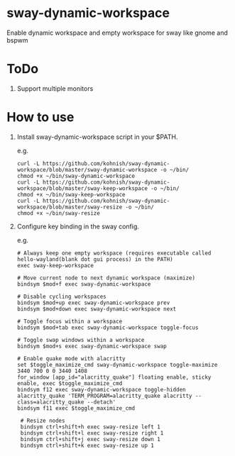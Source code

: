 # sway-dynamic-workspace
Enable dynamic workspace and empty workspace for sway like gnome and bspwm

# ToDo
1. Support multiple monitors

# How to use
1. Install sway-dynamic-workspace script in your $PATH.  
   
   e.g. 
   ```
   curl -L https://github.com/kohnish/sway-dynamic-workspace/blob/master/sway-dynamic-workspace -o ~/bin/
   chmod +x ~/bin/sway-dynamic-workspace
   curl -L https://github.com/kohnish/sway-dynamic-workspace/blob/master/sway-keep-workspace -o ~/bin/
   chmod +x ~/bin/sway-keep-workspace
   curl -L https://github.com/kohnish/sway-dynamic-workspace/blob/master/sway-resize -o ~/bin/
   chmod +x ~/bin/sway-resize
   ```

2. Configure key binding in the sway config.  
   
   e.g.  
   ```
   # Always keep one empty workspace (requires executable called hello-wayland(blank dot gui process) in the PATH)
   exec sway-keep-workspace

   # Move current node to next dynamic workspace (maximize)
   bindsym $mod+f exec sway-dynamic-workspace

   # Disable cycling workspaces
   bindsym $mod+up exec sway-dynamic-workspace prev
   bindsym $mod+down exec sway-dynamic-workspace next

   # Toggle focus within a workspace
   bindsym $mod+tab exec sway-dynamic-workspace toggle-focus

   # Toggle swap windows within a workspace
   bindsym $mod+s exec sway-dynamic-workspace swap

   # Enable quake mode with alacritty
   set $toggle_maximize_cmd sway-dynamic-workspace toggle-maximize 3440 700 0 0 3440 1408
   for_window [app_id="alacritty_quake"] floating enable, sticky enable, exec $toggle_maximize_cmd
   bindsym f12 exec sway-dynamic-workspace toggle-hidden alacritty_quake 'TERM_PROGRAM=alacritty_quake alacritty --class=alacritty_quake --detach'
   bindsym f11 exec $toggle_maximize_cmd

    # Resize nodes
    bindsym ctrl+shift+h exec sway-resize left 1
    bindsym ctrl+shift+l exec sway-resize right 1
    bindsym ctrl+shift+j exec sway-resize down 1
    bindsym ctrl+shift+k exec sway-resize up 1
   ```

